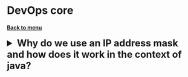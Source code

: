 <h1>DevOps core</h1> 
<h4> 

[Back to menu](../Menu.md)

</h4>

[//]: # (Why do we use an IP address mask 
        and how does it work in the context of java?)
<details>
    <summary style="font-size: 25px;">
        <b>
            Why do we use an IP address mask 
            and how does it work in the context of java?
        </b>
    </summary>
<br>

We use an IP subnet mask, also known as netmask, 
to identify the network portion of an IP address. 
It helps us divide a network into subnetworks or subnets, 
which can improve network performance and security. 

The subnet mask determines which part of the IP address refers 
to the network and which part refers to the host.

In Java, you can use the InetAddress class to work with IP addresses and masks.

```java
import java.net.InetAddress;
import java.net.UnknownHostException;
import java.nio.ByteBuffer;

public class SubnetMaskExample {
    public static void main(String[] args) throws UnknownHostException {
        // Define the IP address
        InetAddress ip = InetAddress.getByName("192.168.1.0");
        
        // Define the mask length (e.g., 24 for a typical Class C network)
        int maskLength = 24;
        
        // Calculate the mask bytes
        int maskBytesInt = -1 << (32 - maskLength);
        byte[] maskBytes = ByteBuffer.allocate(4).putInt(maskBytesInt).array();
        
        // Convert the mask bytes to an InetAddress
        InetAddress mask = InetAddress.getByAddress(maskBytes);
        
        System.out.println("IP Address: " + ip.getHostAddress());
        System.out.println("Mask: " + mask.getHostAddress());
    }
}
```

A /24 subnet mask, also called a Class C network, 
uses the first 24 bits for the network address 
and leaves the last 8 bits for host addresses. 
This gives us 256 possible addresses (from 2^8), 
but only 254 usable addresses, 
as the first is the network address, and the last is the broadcast address.

Similarly, a /16 subnet mask, or Class B network, 
uses the first 16 bits for the network address 
and the remaining 16 bits for host addresses. 
This gives us 65,536 possible addresses (from 2^16), 
but 65,534 usable ones, 
again subtracting the network address and broadcast address.

</details>
<br>



